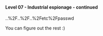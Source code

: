 #### Level 07 - Industrial espionage - continued

..%2F..%2F..%2Fetc%2Fpasswd

You can figure out the rest :)